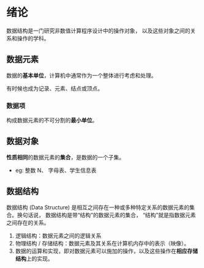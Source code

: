 # 绪论
数据结构是一门研究非数值计算程序设计中的操作对象，
以及这些对象之间的关系和操作的学科。

## 数据元素
数据的**基本单位**，计算机中通常作为一个整体进行考虑和处理。

有时候也成为记录、元素、结点或顶点。

### 数据项
构成数据元素的不可分割的**最小单位**。

## 数据对象
**性质相同**的数据元素的**集合**，是数据的一个子集。

* eg: 整数 N、 字母表、学生信息表

## 数据结构
数据结构 (Data Structure) 是相互之间存在一种或多种特定关系的数据元素的集合。换句话说， 数据结构是带“结构”的数据元素的集合， “结构”就是指数据元素之间存在的关系。

1. 逻辑结构：数据元素之间的逻辑关系
2. 物理结构 / 存储结构：数据元素及其关系在计算机内存中的表示（映像）。
3. 数据的运算和实现，即对数据元素可以施加的操作，以及这些操作在**相应存储结构**上的实现。

